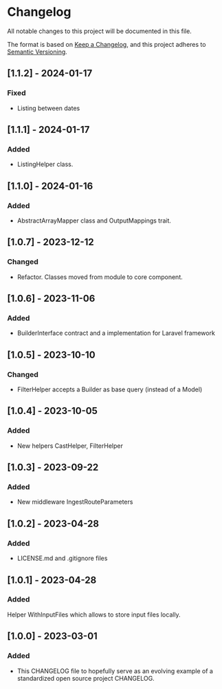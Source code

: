 # Changelog
All notable changes to this project will be documented in this file.

The format is based on [Keep a Changelog](https://keepachangelog.com/en/1.0.0/),
and this project adheres to [Semantic Versioning](https://semver.org/spec/v2.0.0.html).

## [1.1.2] - 2024-01-17
### Fixed
- Listing between dates

## [1.1.1] - 2024-01-17
### Added
- ListingHelper class.

## [1.1.0] - 2024-01-16
### Added
- AbstractArrayMapper class and OutputMappings trait.

## [1.0.7] - 2023-12-12
### Changed
- Refactor. Classes moved from module to core component.

## [1.0.6] - 2023-11-06
### Added
- BuilderInterface contract and a implementation for Laravel framework

## [1.0.5] - 2023-10-10
### Changed
- FilterHelper accepts a Builder as base query (instead of a Model)

## [1.0.4] - 2023-10-05
### Added
- New helpers CastHelper, FilterHelper

## [1.0.3] - 2023-09-22
### Added
- New middleware IngestRouteParameters

## [1.0.2] - 2023-04-28
### Added
- LICENSE.md and .gitignore files

## [1.0.1] - 2023-04-28
### Added
Helper WithInputFiles which allows to store input files locally. 

## [1.0.0] - 2023-03-01
### Added
- This CHANGELOG file to hopefully serve as an evolving example of a
  standardized open source project CHANGELOG.
